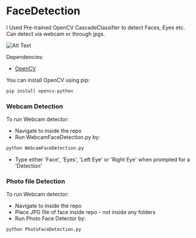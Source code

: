 
# FaceDetection

I Used Pre-trained OpenCV CascadeClassifier to detect Faces, Eyes etc. Can detect via webcam or through jpgs.

![Alt Text](https://imgur.com/a/aFyo3J3.gif)

Dependencies:
* [OpenCV](https://opencv.org/)

You can install OpenCV using pip:
```bash
pip install opencv-python
```

### Webcam Detection

To run Webcam detector:
* Navigate to inside the repo
* Run WebcamFaceDetection.py by:

```bash
python WebcamFaceDetection.py
```
* Type either 'Face', 'Eyes', 'Left Eye' or 'Right Eye' when prompted for a 'Detection'

### Photo file Detection

To run Webcam detector:
* Navigate to inside the repo
* Place JPG file of face inside repo - not inside any folders
* Run Photo Face Detector by:

```bash
python PhotoFaceDetection.py
```
